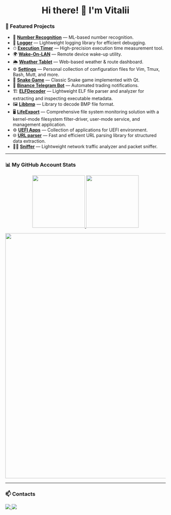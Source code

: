 <h1 align="center">Hi there! 👋 I'm Vitalii</h1>

### 📌 Featured Projects

- 🤖 **[Number Recognition](https://github.com/vetalguru/number_recognition)** — ML-based number recognition.
- 📜 **[Logger](https://github.com/vetalguru/logger)** — Lightweight logging library for efficient debugging.
- ⏱ **[Execution Timer](https://github.com/vetalguru/execution_timer)** — High-precision execution time measurement tool.
- 🌍 **[Wake-On-LAN](https://github.com/vetalguru/wol)** — Remote device wake-up utility.
- 🌦 **[Weather Tablet](https://github.com/vetalguru/weather_tablet)** — Web-based weather & route dashboard.
- ⚙️ **[Settings](https://github.com/vetalguru/settings)** — Personal collection of configuration files for Vim, Tmux, Bash, Mutt, and more.
- 🐍 **[Snake Game](https://github.com/vetalguru/snake)** — Classic Snake game implemented with Qt.
- 📡 **[Binance Telegram Bot](https://github.com/vetalguru/binance_telegram_bot)** — Automated trading notifications.
- 🏗 **[ELFDecoder](https://github.com/vetalguru/ELFDecoder)** — Lightweight ELF file parser and analyzer for extracting and inspecting executable metadata.
- 🖼 **[Libbmp](https://github.com/vetalguru/libbmp)** — Library to decode BMP file format.
- 🖥 **[LifeExport](https://github.com/vetalguru/LifeExport)** — Comprehensive file system monitoring solution with a kernel-mode filesystem filter-driver, user-mode service, and management application.
- ⚙ **[UEFI Apps](https://github.com/vetalguru/UEFI_Apps)** — Collection of applications for UEFI environment.
- 🌐 **[URL parser](https://github.com/vetalguru/url)** — Fast and efficient URL parsing library for structured data extraction.
- 🕵️‍♂️ **[Sniffer](https://github.com/vetalguru/sniffer)** — Lightweight network traffic analyzer and packet sniffer.

---

### 📊 My GitHub Account Stats

<p align="center">
  <a href="https://github.com/vetalguru">
    <img src="https://github-readme-stats.vercel.app/api?username=vetalguru&show_icons=true&theme=gruvbox&hide_title=true" height="165"/>
  </a>
  <a href="https://github.com/vetalguru">
    <img src="https://github-readme-stats.vercel.app/api/top-langs/?username=vetalguru&layout=compact&theme=gruvbox" height="165"/>
  </a>
</p>

<p align="center">
  <a href="https://github.com/vetalguru">
    <img src="https://github-readme-activity-graph.vercel.app/graph?username=vetalguru&theme=gruvbox" width="770"/>
  </a>
</p>

---

### 📫 Contacts

<p>
  <a href="https://www.linkedin.com/in/shkibtanvitalii">
    <img src="https://img.shields.io/badge/LinkedIn-0077B5?style=flat&logo=linkedin"/>
  </a>
  <a href="mailto:vetalguru@gmail.com">
    <img src="https://img.shields.io/badge/Email-vetalguru@gmail.com-orange?style=flat&logo=gmail"/>
  </a>
</p>
